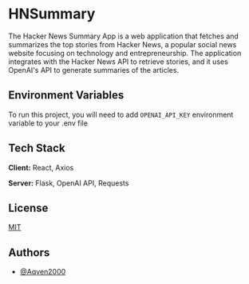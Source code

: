
# HNSummary

The Hacker News Summary App is a web application that fetches and summarizes the top stories from Hacker News, a popular social news website focusing on technology and entrepreneurship. The application integrates with the Hacker News API to retrieve stories, and it uses OpenAI's API to generate summaries of the articles.


## Environment Variables

To run this project, you will need to add `OPENAI_API_KEY` environment variable to your .env file




## Tech Stack

**Client:** React, Axios

**Server:** Flask, OpenAI API, Requests


## License

[MIT](https://choosealicense.com/licenses/mit/)


## Authors

- [@Aqven2000](https://github.com/Aqven2000)


